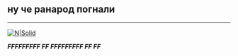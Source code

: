  
## ну че ранарод погнали
---
 
[![N|Solid](https://avatars.mds.yandex.net/get-zen_doc/1582174/pub_5cd9dbe10de4a600b3dadd7e_5cd9de795a6e0400b34f7538/scale_1200)](https://nodesource.com/products/nsolid)



 
 ***FFFFFFFFF
 FF
 FFFFFFFFF
 FF
 FF***